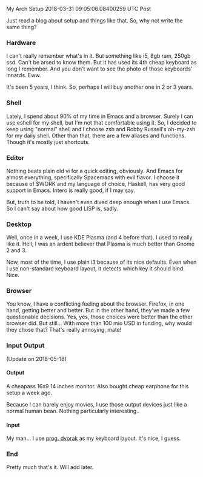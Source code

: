 My Arch Setup
2018-03-31 09:05:06.08400259 UTC
Post


Just read a blog about setup and things like that.
So, why not write the same thing?

### Hardware

I can't really remember what's in it. But something like i5, 8gb ram, 250gb ssd.
Can't be arsed to know them.
But it has used its 4th cheap keyboard as long I remember.
And you don't want to see the photo of those keyboards' innards. Eww.

It's been 5 years, I think. So, perhaps I will buy another one in 2 or 3 years.

### Shell

Lately, I spend about 90% of my time in Emacs and a browser.
Surely I can use eshell for my shell, but I'm not that comfortable using it.
So, I decided to keep using "normal" shell and I choose zsh and Robby Russell's oh-my-zsh
for my daily shell.
Other than that, there are a few aliases and functions.
Though it's mostly just shortcuts.

### Editor

Nothing beats plain old vi for a quick editing, obviously.
And Emacs for almost everything, specifically Spacemacs with evil flavor.
I choose it because of $WORK and my language of choice, Haskell, has very good
support in Emacs. Intero is really good, if I may say.

But, truth to be told, I haven't even dived deep enough when I use Emacs.
So I can't say about how good LISP is, sadly.

### Desktop

Well, once in a week, I use KDE Plasma (and 4 before that).
I used to really like it.
Hell, I was an ardent believer that Plasma is much better than Gnome 2 and 3.

Now, most of the time, I use plain i3 because of its nice defaults.
Even when I use non-standard keyboard layout, it detects which key it should
bind.
Nice.

### Browser

You know, I have a conflicting feeling about the browser.
Firefox, in one hand, getting better and better.
But in the other hand, they've made a few questionable decisions.
Yes, yes, those choices were better than the other browser did.
But still... With more than 100 mio USD in funding, why would they chose that?
That's really annoying, mate!

### Input Output

(Update on 2018-05-18)

#### Output

A cheapass 16x9 14 inches monitor.
Also bought cheap earphone for this setup a week ago.

Because I can barely enjoy movies, I use those output devices just like
a normal human bean.
Nothing particularly interesting..

#### Input

My man... I use [prog. dvorak](https://www.kaufmann.no/roland/dvorak/) as my keyboard
layout.
It's nice, I guess.
### End

Pretty much that's it. Will add later.
